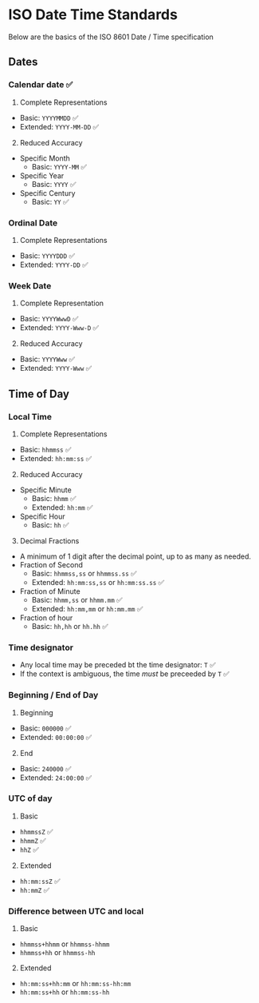 # ISO Date Time Standards
Below are the basics of the ISO 8601 Date / Time specification
## Dates
### Calendar date ✅
1) Complete Representations
  - Basic: `YYYYMMDD` ✅
  - Extended: `YYYY-MM-DD` ✅
2) Reduced Accuracy
  - Specific Month
    - Basic: `YYYY-MM` ✅
  - Specific Year
    - Basic: `YYYY` ✅
  - Specific Century
    - Basic: `YY` ✅

### Ordinal Date
1) Complete Representations
  - Basic: `YYYYDDD` ✅
  - Extended: `YYYY-DD` ✅

### Week Date
1) Complete Representation
  - Basic: `YYYYWwwD` ✅
  - Extended: `YYYY-Www-D` ✅
2) Reduced Accuracy
  - Basic: `YYYYWww` ✅
  - Extended: `YYYY-Www` ✅

## Time of Day
### Local Time
1) Complete Representations
  - Basic: `hhmmss` ✅
  - Extended: `hh:mm:ss` ✅
2) Reduced Accuracy
  - Specific Minute
    - Basic: `hhmm` ✅
    - Extended: `hh:mm` ✅
  - Specific Hour
    - Basic: `hh` ✅
3) Decimal Fractions
  - A minimum of 1 digit after the decimal point, up to as many as needed.
  - Fraction of Second
    - Basic: `hhmmss,ss` or `hhmmss.ss` ✅
    - Extended: `hh:mm:ss,ss` or `hh:mm:ss.ss` ✅
  - Fraction of Minute
    - Basic: `hhmm,ss` or `hhmm.mm` ✅
    - Extended: `hh:mm,mm` or `hh:mm.mm` ✅
  - Fraction of hour
    - Basic: `hh,hh` or `hh.hh` ✅
### Time designator
- Any local time may be preceded bt the time designator: `T` ✅
- If the context is ambiguous, the time _must_ be preceeded by `T` ✅
### Beginning / End of Day
1) Beginning
  - Basic: `000000` ✅
  - Extended: `00:00:00` ✅
2) End
  - Basic: `240000` ✅
  - Extended: `24:00:00` ✅
### UTC of day
1) Basic
  - `hhmmssZ` ✅
  - `hhmmZ` ✅
  - `hhZ` ✅
2) Extended
  - `hh:mm:ssZ` ✅
  - `hh:mmZ` ✅
### Difference between UTC and local
1) Basic
  - `hhmmss+hhmm` or `hhmmss-hhmm`
  - `hhmmss+hh` or `hhmmss-hh`
2) Extended
  - `hh:mm:ss+hh:mm` or `hh:mm:ss-hh:mm`
  - `hh:mm:ss+hh` or `hh:mm:ss-hh`




